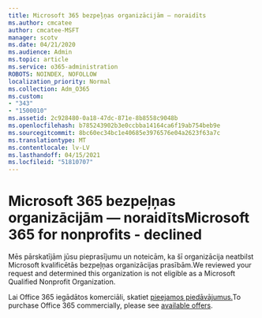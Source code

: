 ```yaml
---
title: Microsoft 365 bezpeļņas organizācijām — noraidīts
ms.author: cmcatee
author: cmcatee-MSFT
manager: scotv
ms.date: 04/21/2020
ms.audience: Admin
ms.topic: article
ms.service: o365-administration
ROBOTS: NOINDEX, NOFOLLOW
localization_priority: Normal
ms.collection: Adm_O365
ms.custom:
- "343"
- "1500010"
ms.assetid: 2c928480-0a18-47dc-871e-8b8558c9048b
ms.openlocfilehash: b785243902b3e0ccbba14164ca6f19ab754beb9e
ms.sourcegitcommit: 8bc60ec34bc1e40685e3976576e04a2623f63a7c
ms.translationtype: MT
ms.contentlocale: lv-LV
ms.lasthandoff: 04/15/2021
ms.locfileid: "51810707"
---
```

# <a name="microsoft-365-for-nonprofits---declined"></a><span data-ttu-id="301a8-102">Microsoft 365 bezpeļņas organizācijām — noraidīts</span><span class="sxs-lookup"><span data-stu-id="301a8-102">Microsoft 365 for nonprofits - declined</span></span>

<span data-ttu-id="301a8-103">Mēs pārskatījām jūsu pieprasījumu un noteicām, ka šī organizācija neatbilst Microsoft kvalificētās bezpeļņas organizācijas prasībām.</span><span class="sxs-lookup"><span data-stu-id="301a8-103">We reviewed your request and determined this organization is not eligible as a Microsoft Qualified Nonprofit Organization.</span></span>
  
<span data-ttu-id="301a8-104">Lai Office 365 iegādātos komerciāli, skatiet [pieejamos piedāvājumus.](https://portal.office.com/AdminPortal/Home)</span><span class="sxs-lookup"><span data-stu-id="301a8-104">To purchase Office 365 commercially, please see [available offers](https://portal.office.com/AdminPortal/Home).</span></span>
